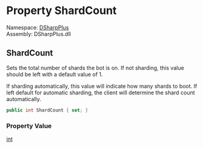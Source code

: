 # Property ShardCount

Namespace: [DSharpPlus](DSharpPlus.md)  
Assembly: DSharpPlus.dll

## <a id="DSharpPlus_DiscordConfiguration_ShardCount"></a>ShardCount

<p>Sets the total number of shards the bot is on. If not sharding, this value should be left with a default value of 1.</p>
<p>If sharding automatically, this value will indicate how many shards to boot. If left default for automatic sharding, the client will determine the shard count automatically.</p>

```csharp
public int ShardCount { set; }
```

### Property Value

[int](https://learn.microsoft.com/dotnet/api/system.int32)


